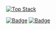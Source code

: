 [![Top Stack](https://widget.realdeveloper.pro/api/top?stack=Docker,Ruby,JavaScript)](https://github.com/negabaro)

[![Badge](https://widget.realdeveloper.pro/api/badge?title=Languages%20and%20Framework&badges=JavaScript,React,Vue,Next.js,Nuxt.js,Ruby,Ruby%20on%20Rails,Tailwind%20CSS,Shell)](https://github.com/negabaro)
[![Badge](https://widget.realdeveloper.pro/api/badge?title=Database%20and%20DevOps&badges=Linux,MySQL,Docker,FireBase,AWS%20EC2,AWS%20S3,AWS%20Route%2053,AWS%20RDS,Git,GitHub)](https://github.com/negabaro)
